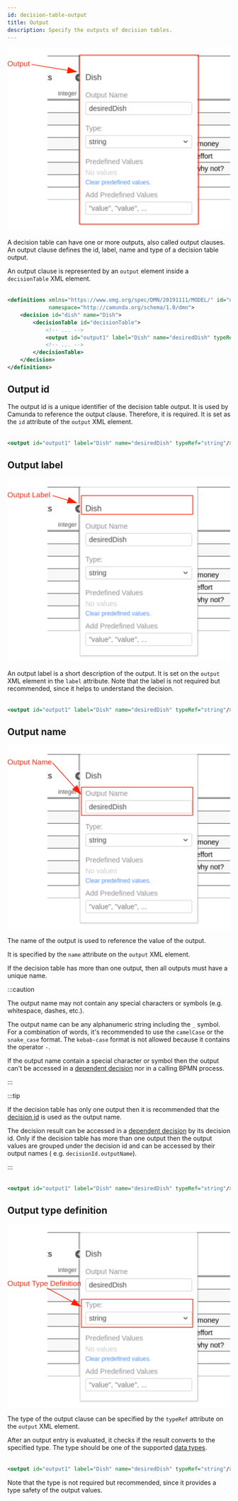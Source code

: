 ```yaml
---
id: decision-table-output
title: Output
description: Specify the outputs of decision tables.
---
```


![Output](assets/decision-table/output.png)

A decision table can have one or more outputs, also called output clauses. An output clause defines the id, label, name
and type of a decision table output.

An output clause is represented by an `output` element inside a `decisionTable`
XML element.

```xml

<definitions xmlns="https://www.omg.org/spec/DMN/20191111/MODEL/" id="definitions" name="definitions"
             namespace="http://camunda.org/schema/1.0/dmn">
    <decision id="dish" name="Dish">
        <decisionTable id="decisionTable">
            <!-- ... -->
            <output id="output1" label="Dish" name="desiredDish" typeRef="string"/>
            <!-- ... -->
        </decisionTable>
    </decision>
</definitions>

```

## Output id

The output id is a unique identifier of the decision table output. It is used by Camunda to reference the
output clause. Therefore, it is required. It is set as the `id` attribute of the `output` XML element.

```xml

<output id="output1" label="Dish" name="desiredDish" typeRef="string"/>
```

## Output label

![Output Label](assets/decision-table/output-label.png)

An output label is a short description of the output. It is set on the `output`
XML element in the `label` attribute. Note that the label is not required but recommended, since it helps to understand
the decision.

```xml

<output id="output1" label="Dish" name="desiredDish" typeRef="string"/>
```

## Output name

![Output Name](assets/decision-table/output-name.png)

The name of the output is used to reference the value of the output.

It is specified by the `name` attribute on the `output` XML element.

If the decision table has more than one output, then all outputs must have a unique name.

:::caution

The output name may not contain any special characters or symbols (e.g. whitespace, dashes, etc.).

The output name can be any alphanumeric string including the `_` symbol. For a combination of words, it's recommended to
use the `camelCase` or the `snake_case` format. The `kebab-case` format is not allowed because it contains the
operator `-`.

If the output name contain a special character or symbol then the output can't be accessed in
a [dependent decision](decision-requirements-graph.md#required-decisions) nor in a calling BPMN process.

:::

:::tip

If the decision table has only one output then it is recommended that the [decision id](decision-table.md#decision-id)
is used as the output name.

The decision result can be accessed in a [dependent decision](decision-requirements-graph.md#required-decisions) by its
decision id. Only if the decision table has more than one output then the output values are grouped under the decision
id and can be accessed by their output names ( e.g. `decisionId.outputName`).

:::

```xml

<output id="output1" label="Dish" name="desiredDish" typeRef="string"/>
```

## Output type definition

![Output Type Definition](assets/decision-table/output-type-definition.png)

The type of the output clause can be specified by the `typeRef` attribute on the
`output` XML element.

After an output entry is evaluated, it checks if the result converts to the specified type. The type should be one of
the supported [data types](dmn-data-types.md).

```xml

<output id="output1" label="Dish" name="desiredDish" typeRef="string"/>
```

Note that the type is not required but recommended, since it provides a type safety of the output values.
